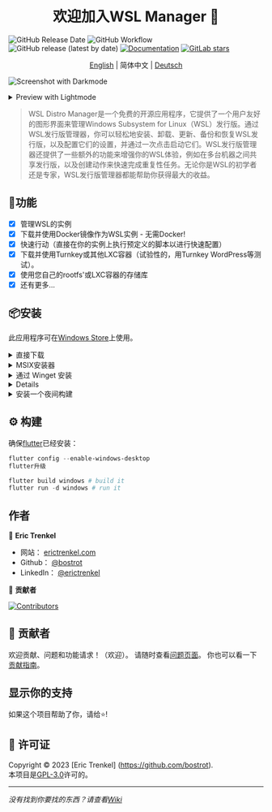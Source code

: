 <h1 align="center">欢迎加入WSL Manager 👋</h1>

![GitHub Release Date](https://img.shields.io/github/release-date/bostrot/wsl2-distro-manager?style=for-the-badge)
![GitHub Workflow](https://img.shields.io/github/actions/workflow/status/bostrot/wsl2-distro-manager/releaser.yml?branch=main&label=nightly&style=for-the-badge)
![GitHub release (latest by date)](https://img.shields.io/github/v/release/bostrot/wsl2-distro-manager?style=for-the-badge)
[![Documentation](https://img.shields.io/badge/DOCUMENTATION-WIKI-green?style=for-the-badge)](https://github.com/bostrot/wsl2-distro-manager/wiki)
[![GitLab stars](https://img.shields.io/gitlab/stars/bostrot/wsl2-distro-manager?gitlab_url=https%3A%2F%2Fgitlab.com&label=GitLab&style=for-the-badge)](https://gitlab.com/bostrot/wsl2-distro-manager)

<p align='center'>
    <a href='./README.md'>English</a> | 简体中文 | <a href='./README_de.md'>Deutsch</a>
</p>

![Screenshot with Darkmode](https://user-images.githubusercontent.com/7342321/233077564-794d15dd-d8d6-48b2-aee6-20e67de3da29.png)

<details>
<summary>Preview with Lightmode</summary>

![Screenshot with Lightmode](https://user-images.githubusercontent.com/7342321/233077521-69bd6b3f-1e2a-48a1-a6df-2d346736cfb3.png)

</details>

> WSL Distro Manager是一个免费的开源应用程序，它提供了一个用户友好的图形界面来管理Windows Subsystem for Linux（WSL）发行版。通过WSL发行版管理器，你可以轻松地安装、卸载、更新、备份和恢复WSL发行版，以及配置它们的设置，并通过一次点击启动它们。WSL发行版管理器还提供了一些额外的功能来增强你的WSL体验，例如在多台机器之间共享发行版，以及创建动作来快速完成重复性任务。无论你是WSL的初学者还是专家，WSL发行版管理器都能帮助你获得最大的收益。

## 🚀功能

- [x] 管理WSL的实例
- [x] 下载并使用Docker镜像作为WSL实例 - 无需Docker!
- [x] 快速行动（直接在你的实例上执行预定义的脚本以进行快速配置）
- [x] 下载并使用Turnkey或其他LXC容器（试验性的，用Turnkey WordPress等测试）。
- [x] 使用您自己的rootfs'或LXC容器的存储库
- [x] 还有更多...

## 📦安装

此应用程序可在[Windows Store](https://apps.microsoft.com/store/detail/wsl-manager/9NWS9K95NMJB?hl=en-us&gl=US)上使用。

<details><br />
<summary>直接下载</summary

你可以从[Release](https://github.com/bostrot/wsl2-distro-manager/releases)页面直接下载此应用。最新版本是以压缩文件的形式提供的。
</details>

<details><br />
<summary>MSIX安装器</summary>

`msix`是用一个测试证书签名的，所以你需要特别允许它。在PowerShell中，你可以做以下工作：

```powershell
Add-AppPackage -Path .\wsl2-distro-manager-v1.x.x-unsigned.msix -AllowUnsigned
```
</details>

<details>
<summary>通过 Winget 安装</summary>。

winget软件包已经过期! 请使用Windows商店版本代替。

```sh
winget install Bostrot.WSLManager
```

</details>

<details
<summary>通过Chocolatey安装</summary>。

这个软件包是由社区（[@mikeee](https://github.com/mikeee/ChocoPackages)）维护的。它不是一个官方软件包。

```sh
choco install wsl2-distro-manager
```

</details>

<details>
<summary>安装一个夜间构建</summary>。

最后的构建可以在 "releaser "工作流中找到工件，或者通过[这个链接](https://nightly.link/bostrot/wsl2-distro-manager/workflows/releaser/main/wsl2-distro-manager-nightly-archive.zip)。如果你更喜欢无符号的`msix`，你也可以使用[此链接](https://nightly.link/bostrot/wsl2-distro-manager/workflows/releaser/main/wsl2-distro-manager-nightly-msix.zip)。

</details>

## ⚙️ 构建

确保[flutter](https://flutter.dev/desktop)已经安装：

```powershell
flutter config --enable-windows-desktop
flutter升级

flutter build windows # build it
flutter run -d windows # run it
```

## 作者

👤 **Eric Trenkel**

- 网站： [erictrenkel.com](erictrenkel.com)
- Github： [@bostrot](https://github.com/bostrot)
- LinkedIn： [@erictrenkel](https://linkedin.com/in/erictrenkel)

👥 **贡献者**

[![Contributors](https://contrib.rocks/image?repo=bostrot/wsl2-distro-manager)](https://github.com/bostrot/wsl2-distro-manager/graphs/contributors)

## 🤝 贡献者

欢迎贡献、问题和功能请求！（欢迎）。
请随时查看[问题页面](https://github.com/bostrot/wsl2-distro-manager/issues)。
你也可以看一下[贡献指南](https://github.com/bostrot/wsl2-distro-manager/blob/main/CONTRIBUTING.md)。

## 显示你的支持

如果这个项目帮助了你，请给⭐️!

## 📝 许可证

Copyright © 2023 [Eric Trenkel] (https://github.com/bostrot).\
本项目是[GPL-3.0](https://github.com/bostrot/wsl2-distro-manager/blob/main/LICENSE)许可的。

---

_没有找到你要找的东西？请查看[Wiki](https://github.com/bostrot/wsl2-distro-manager/wiki)_
